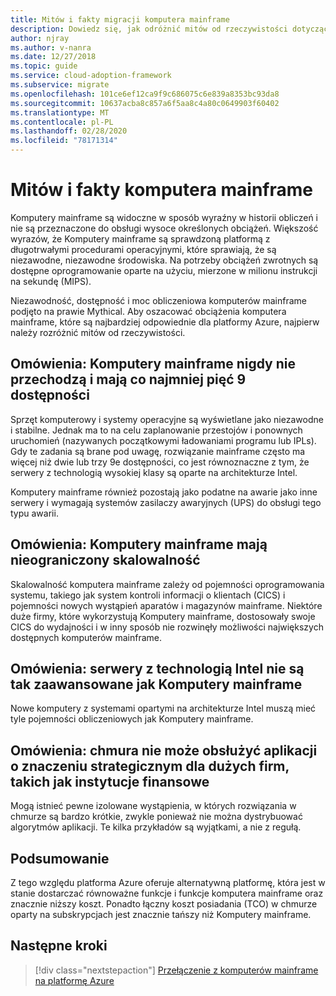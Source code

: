 ```yaml
---
title: Mitów i fakty migracji komputera mainframe
description: Dowiedz się, jak odróżnić mitów od rzeczywistości dotyczącej komputerów mainframe i oszacować obciążenia komputera mainframe, które są najbardziej odpowiednie dla platformy Azure.
author: njray
ms.author: v-nanra
ms.date: 12/27/2018
ms.topic: guide
ms.service: cloud-adoption-framework
ms.subservice: migrate
ms.openlocfilehash: 101ce6ef12ca9f9c686075c6e839a8353bc93da8
ms.sourcegitcommit: 10637acba8c857a6f5aa8c4a80c0649903f60402
ms.translationtype: MT
ms.contentlocale: pl-PL
ms.lasthandoff: 02/28/2020
ms.locfileid: "78171314"
---
```

# <a name="mainframe-myths-and-facts"></a>Mitów i fakty komputera mainframe

Komputery mainframe są widoczne w sposób wyraźny w historii obliczeń i nie są przeznaczone do obsługi wysoce określonych obciążeń. Większość wyrazów, że Komputery mainframe są sprawdzoną platformą z długotrwałymi procedurami operacyjnymi, które sprawiają, że są niezawodne, niezawodne środowiska. Na potrzeby obciążeń zwrotnych są dostępne oprogramowanie oparte na użyciu, mierzone w milionu instrukcji na sekundę (MIPS).

Niezawodność, dostępność i moc obliczeniowa komputerów mainframe podjęto na prawie Mythical. Aby oszacować obciążenia komputera mainframe, które są najbardziej odpowiednie dla platformy Azure, najpierw należy rozróżnić mitów od rzeczywistości.

## <a name="myth-mainframes-never-go-down-and-have-a-minimum-of-five-9s-of-availability"></a>Omówienia: Komputery mainframe nigdy nie przechodzą i mają co najmniej pięć 9 dostępności

Sprzęt komputerowy i systemy operacyjne są wyświetlane jako niezawodne i stabilne. Jednak ma to na celu zaplanowanie przestojów i ponownych uruchomień (nazywanych początkowymi ładowaniami programu lub IPLs). Gdy te zadania są brane pod uwagę, rozwiązanie mainframe często ma więcej niż dwie lub trzy 9e dostępności, co jest równoznaczne z tym, że serwery z technologią wysokiej klasy są oparte na architekturze Intel.

Komputery mainframe również pozostają jako podatne na awarie jako inne serwery i wymagają systemów zasilaczy awaryjnych (UPS) do obsługi tego typu awarii.

## <a name="myth-mainframes-have-limitless-scalability"></a>Omówienia: Komputery mainframe mają nieograniczony skalowalność

Skalowalność komputera mainframe zależy od pojemności oprogramowania systemu, takiego jak system kontroli informacji o klientach (CICS) i pojemności nowych wystąpień aparatów i magazynów mainframe. Niektóre duże firmy, które wykorzystują Komputery mainframe, dostosowały swoje CICS do wydajności i w inny sposób nie rozwinęły możliwości największych dostępnych komputerów mainframe.

## <a name="myth-intel-based-servers-are-not-as-powerful-as-mainframes"></a>Omówienia: serwery z technologią Intel nie są tak zaawansowane jak Komputery mainframe

Nowe komputery z systemami opartymi na architekturze Intel muszą mieć tyle pojemności obliczeniowych jak Komputery mainframe.

## <a name="myth-the-cloud-cant-accommodate-mission-critical-applications-for-large-companies-such-as-financial-institutions"></a>Omówienia: chmura nie może obsłużyć aplikacji o znaczeniu strategicznym dla dużych firm, takich jak instytucje finansowe

Mogą istnieć pewne izolowane wystąpienia, w których rozwiązania w chmurze są bardzo krótkie, zwykle ponieważ nie można dystrybuować algorytmów aplikacji. Te kilka przykładów są wyjątkami, a nie z regułą.

## <a name="summary"></a>Podsumowanie

Z tego względu platforma Azure oferuje alternatywną platformę, która jest w stanie dostarczać równoważne funkcje i funkcje komputera mainframe oraz znacznie niższy koszt. Ponadto łączny koszt posiadania (TCO) w chmurze oparty na subskrypcjach jest znacznie tańszy niż Komputery mainframe.

## <a name="next-steps"></a>Następne kroki

> [!div class="nextstepaction"]
> [Przełączenie z komputerów mainframe na platformę Azure](./migration-strategies.md)
